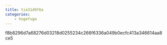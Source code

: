 ```yaml
---
title: tie31d9f6a
categories:
    - hogefuga
---
```

f8b8296d7a68276d03218d0255234c266f6336a049b0ecfc413a346614aa8ce5